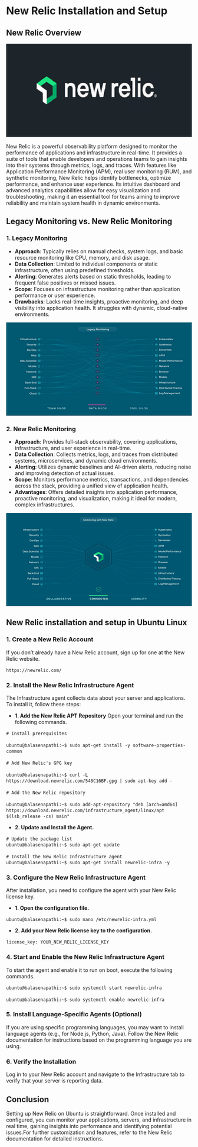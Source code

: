 # New Relic Installation and Setup

## New Relic Overview

![New Relic](https://github.com/balusena/observability-monitoring-for-devops/blob/main/07-New%20Relic%20Installation%20and%20Setup/newrelic.png)

New Relic is a powerful observability platform designed to monitor the performance of applications and infrastructure in
real-time. It provides a suite of tools that enable developers and operations teams to gain insights into their systems 
through metrics, logs, and traces. With features like Application Performance Monitoring (APM), real user monitoring (RUM),
and synthetic monitoring, New Relic helps identify bottlenecks, optimize performance, and enhance user experience. Its 
intuitive dashboard and advanced analytics capabilities allow for easy visualization and troubleshooting, making it an 
essential tool for teams aiming to improve reliability and maintain system health in dynamic environments.

## Legacy Monitoring vs. New Relic Monitoring

### 1. **Legacy Monitoring**
   - **Approach**: Typically relies on manual checks, system logs, and basic resource monitoring like CPU, memory, and 
   disk usage.
   - **Data Collection**: Limited to individual components or static infrastructure, often using predefined thresholds.
   - **Alerting**: Generates alerts based on static thresholds, leading to frequent false positives or missed issues.
   - **Scope**: Focuses on infrastructure monitoring rather than application performance or user experience.
   - **Drawbacks**: Lacks real-time insights, proactive monitoring, and deep visibility into application health. It 
   struggles with dynamic, cloud-native environments.

![New Relic Legacy Monitoring](https://github.com/balusena/observability-monitoring-for-devops/blob/main/07-New%20Relic%20Installation%20and%20Setup/newrelic-legacy-monitoring.png)
### 2. **New Relic Monitoring**
   - **Approach**: Provides full-stack observability, covering applications, infrastructure, and user experience in 
   real-time.
   - **Data Collection**: Collects metrics, logs, and traces from distributed systems, microservices, and dynamic cloud 
   environments.
   - **Alerting**: Utilizes dynamic baselines and AI-driven alerts, reducing noise and improving detection of actual issues.
   - **Scope**: Monitors performance metrics, transactions, and dependencies across the stack, providing a unified view 
   of application health.
   - **Advantages**: Offers detailed insights into application performance, proactive monitoring, and visualization, 
   making it ideal for modern, complex infrastructures.

![New Relic Monitoring](https://github.com/balusena/observability-monitoring-for-devops/blob/main/07-New%20Relic%20Installation%20and%20Setup/newrelic-monitoring.png)

## New Relic installation and setup in Ubuntu Linux

### 1. Create a New Relic Account
If you don’t already have a New Relic account, sign up for one at the New Relic website.
```
https://newrelic.com/
```

### 2. Install the New Relic Infrastructure Agent
The Infrastructure agent collects data about your server and applications. To install it, follow these steps:

- **1. Add the New Relic APT Repository**
Open your terminal and run the following commands.
```
# Install prerequisites

ubuntu@balasenapathi:~$ sudo apt-get install -y software-properties-common

# Add New Relic's GPG key

ubuntu@balasenapathi:~$ curl -L https://download.newrelic.com/548C16BF.gpg | sudo apt-key add -

# Add the New Relic repository

ubuntu@balasenapathi:~$ sudo add-apt-repository "deb [arch=amd64] https://download.newrelic.com/infrastructure_agent/linux/apt $(lsb_release -cs) main"
```

- **2. Update and Install the Agent.**
```
# Update the package list
ubuntu@balasenapathi:~$ sudo apt-get update

# Install the New Relic Infrastructure agent
ubuntu@balasenapathi:~$ sudo apt-get install newrelic-infra -y
```

### 3. Configure the New Relic Infrastructure Agent
After installation, you need to configure the agent with your New Relic license key.

- **1. Open the configuration file.**
```
ubuntu@balasenapathi:~$ sudo nano /etc/newrelic-infra.yml
```
- **2. Add your New Relic license key to the configuration.**
```
license_key: YOUR_NEW_RELIC_LICENSE_KEY
```

### 4. Start and Enable the New Relic Infrastructure Agent
To start the agent and enable it to run on boot, execute the following commands.
```
ubuntu@balasenapathi:~$ sudo systemctl start newrelic-infra

ubuntu@balasenapathi:~$ sudo systemctl enable newrelic-infra
```

### 5. Install Language-Specific Agents (Optional)
If you are using specific programming languages, you may want to install language agents (e.g., for Node.js, Python, Java).
Follow the New Relic documentation for instructions based on the programming language you are using.

### 6. Verify the Installation
Log in to your New Relic account and navigate to the Infrastructure tab to verify that your server is reporting data.

## Conclusion
Setting up New Relic on Ubuntu is straightforward. Once installed and configured, you can monitor your applications, 
servers, and infrastructure in real time, gaining insights into performance and identifying potential issues.For further
customization and features, refer to the New Relic documentation for detailed instructions.



